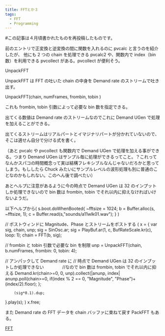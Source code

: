 ```yaml
---
title: FFTとか３
tags:
  - FFT
  - Programming
---
```


#この記事は４月頃書かれたものを再投稿したものです。

前のエントリで正変換と逆変換の間に関数を入れるのに pvcalc と言うのを紹介したが、
他にも 2 つの chain を処理できる pvcalc2 や、関数内で index（bin 数）を利用できる pvcollect がある。pvcollect が便利そう。

UnpackFFT

UnpackFFT は FFT の吐いた chain の中身を Demand rate のストリームで吐き出す。

UnpackFFT(chain, numFrames, frombin, tobin
)

これも frombin, tobin 引数によって必要な bin 数を指定できる。

出てくる数値は Demand rate のストリームなのでこれに Demand UGen で処理を加えることができる。

出てくるストリームはリアルパートとイマジナリパートが分かれていないので、そこは適せん自分で分ける式を書く。

（あと pvcalc や pvcollect も関数内で Demand UGen で処理を加える事ができる。つまり Demand UGen はサンプル毎に処理ができるってこと。？これってなんかスパコの時間概念って実は結構フレキシブルなんじゃないだろかと思ってしまう。もししたら Chuck みたいにサンプルレベルの波形処理も別に普通のことなのかもしれない。このへん後で調べたい）

あとヘルプに注意があるように今の時点で Demand UGen は 32 のインプットしか処理できないので bin 数は frombin, tobin でそれ以内に抑えなければいけないようだ。

以下ヘルプから(
s.boot.doWhenBooted{
~fftsize = 1024;
b = Buffer.alloc(s, ~fftsize, 1);
c = Buffer.read(s,"sounds/a11wlk01.wav");
}
)

// ポストウィンドに Magnitude、Phase とストリームをポストする
(
x = {
var sig, chain, unp;
sig = SinOsc.ar;
sig = PlayBuf.ar(1, c, BufRateScale.kr(c), loop: 1);
chain = FFT(b, sig);

// frombin と tobin 引数で必要な bin を制限
unp = UnpackFFT(chain, b.numFrames, frombin: 0, tobin: 4);

// アンパックして Demand rate に
// 時点で Demand UGen は 32 のインプットしか処理できない
　　　　//なので bin 数は frombin, tobin でそれ以内に抑える
Demand.kr(chain>=0, 0, unp).collect{|anunp, index|
anunp.poll(chain>=0, if(index % 2 == 0, "Magnitude", "Phase")+(index/2).floor);
};

        (sig*0.1).dup;

}.play(s);
)
x.free;

また Demand rate の FFT データを chain バッファに束ねて戻す PackFFT もある。

[FFT](http://technorati.com/tag/FFT)
